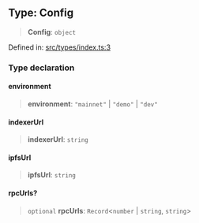 
## Type: Config

> **Config**: `object`

Defined in: [src/types/index.ts:3](https://github.com/centrifuge/sdk/blob/ae12cdce6833f297c221dbc7667d8a8a900a03f0/src/types/index.ts#L3)

### Type declaration

#### environment

> **environment**: `"mainnet"` \| `"demo"` \| `"dev"`

#### indexerUrl

> **indexerUrl**: `string`

#### ipfsUrl

> **ipfsUrl**: `string`

#### rpcUrls?

> `optional` **rpcUrls**: `Record`\<`number` \| `string`, `string`\>
